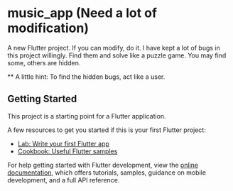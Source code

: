 # music_app (Need a lot of modification)

A new Flutter project. If you can modify, do it. I have kept a lot of bugs in this project willingly. Find them and solve like a puzzle game. You may find some, others are hidden. 

** A little hint: To find the hidden bugs, act like a user. 

## Getting Started

This project is a starting point for a Flutter application.

A few resources to get you started if this is your first Flutter project:

- [Lab: Write your first Flutter app](https://docs.flutter.dev/get-started/codelab)
- [Cookbook: Useful Flutter samples](https://docs.flutter.dev/cookbook)

For help getting started with Flutter development, view the
[online documentation](https://docs.flutter.dev/), which offers tutorials,
samples, guidance on mobile development, and a full API reference.
